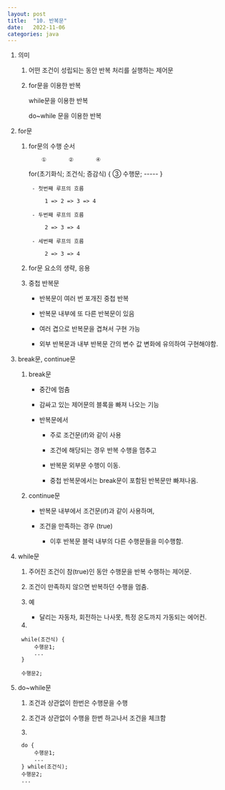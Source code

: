 ```yaml
---
layout: post
title:  "10. 반복문"
date:   2022-11-06
categories: java
---
```

1. 의미

    1) 어떤 조건이 성립되는 동안 반복 처리를 실행하는 제어문

    2) for문을 이용한 반복

       while문을 이용한 반복

       do~while 문을 이용한 반복

2. for문

    1) for문의 수행 순서


               ①       ②       ④
        for(초기화식; 조건식; 증감식) {
               ③
             수행문;
            -----
        }

            - 첫번째 루프의 흐름

                1 => 2 => 3 => 4

            - 두번째 루프의 흐름

                2 => 3 => 4

            - 세번째 루프의 흐름

                2 => 3 => 4        

    
    2) for문 요소의 생략, 응용

    3) 중첩 반복문

        - 반복문이 여러 번 포개진 중첩 반복

        - 반복문 내부에 또 다른 반복문이 있음

        - 여러 겹으로 반복문을 겹쳐서 구현 가능

        - 외부 반복문과 내부 반복문 간의 변수 값 변화에 유의하여 구현해야함.
        
3. break문, continue문

    1) break문

        - 중간에 멈춤

        - 감싸고 있는 제어문의 블록을 빠져 나오는 기능

        - 반복문에서

            - 주로 조건문(if)와 같이 사용

            - 조건에 해당되는 경우 반복 수행을 멈추고 

            - 반복문 외부문 수행이 이동.

            - 중첩 반복문에서는 break문이 포함된 반복문만 빠져나옴.

    2) continue문

        - 반복문 내부에서 조건문(if)과 같이 사용하며,

        - 조건을 만족하는 경우 (true)

            - 이후 반복문 블럭 내부의 다른 수행문들을 미수행함.

4. while문

    1) 주어진 조건이 참(true)인 동안 수행문을 반복 수행하는 제어문.

    2) 조건이 만족하지 않으면 반복하던 수행을 멈춤.

    3) 예

        - 달리는 자동차, 회전하는 나사못, 특정 온도까지 가동되는 에어컨.

    4)

        while(조건식) {
            수행문1;
            ...
        }

        수행문2;


5. do~while문

    1) 조건과 상관없이 한번은 수행문을 수행

    2) 조건과 상관없이 수행을 한번 하고나서 조건을 체크함

    3)

        do {
            수행문1;
            ...
        } while(조건식);
        수행문2;
        ...